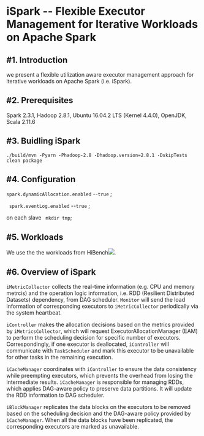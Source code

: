 # iSpark -- Flexible Executor Management for Iterative Workloads on Apache Spark


#1. Introduction
------- 
we present a flexible utilization aware executor management approach for iterative workloads on Apache Spark (i.e. iSpark).

#2. Prerequisites
------- 
Spark 2.3.1, Hadoop 2.8.1, Ubuntu 16.04.2 LTS (Kernel 4.4.0), OpenJDK, Scala 2.11.6

#3. Buidling iSpark
------- 
`./build/mvn -Pyarn -Phadoop-2.8 -Dhadoop.version=2.8.1 -DskipTests clean package` 

#4. Configuration
------- 
`spark.dynamicAllocation.enabled` --`true` ;

` spark.eventLog.enabled` --`true` ;

on each slave ` mkdir tmp`;

#5. Workloads
------- 
We use the the workloads from HiBench![](https://github.com/intel-hadoop/HiBench).

#6. Overview of iSpark
------- 
`iMetricCollector` collects the real-time information (e.g. CPU and memory metrcis) and the operation logic information, i.e. RDD (Resilient Distributed Datasets) dependency, from DAG scheduler. `Monitor` will send the load information of corresponding executors to `iMetricCollector` periodically via the system heartbeat.

`iController` makes the allocation decisions based on the metrics provided by `iMetricsCollector`, which will request ExecutorAllocationManager (EAM) to perform the scheduling decision for specific number of executors. Correspondingly, if one executor is deallocated, `iController` will communicate with `TaskScheduler` and mark this executor to be unavailable for other tasks in the remaining execution.
	
`iCacheManager` coordinates with `iController` to ensure the data consistency while preempting executors, which prevents the overhead from losing the intermediate results. `iCacheManager` is responsible for managing RDDs, which applies DAG-aware policy to preserve data partitions. It will update the RDD information to DAG scheduler.
	
`iBlockManager` replicates the data blocks on the executors to be removed based on the scheduling decision and the DAG-aware policy provided by `iCacheManager`. When all the data blocks have been replicated, the corresponding executors are marked as unavailable.



